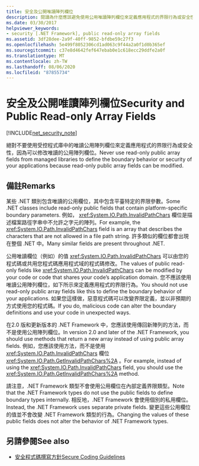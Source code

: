 ```yaml
---
title: 安全及公開唯讀陣列欄位
description: 閱讀為什麼應該避免使用公用唯讀陣列欄位來定義應用程式的界限行為或安全性。
ms.date: 03/30/2017
helpviewer_keywords:
- security [.NET Framework], public read-only array fields
ms.assetid: 3df28dee-2a9f-40ff-9852-bfdbe59c27f3
ms.openlocfilehash: 5e499f8052306cd1ad063c9f44a2a0f1d0b365ef
ms.sourcegitcommit: c37e8d4642fef647ebab0e1c618ecc29ddfe2a0f
ms.translationtype: MT
ms.contentlocale: zh-TW
ms.lasthandoff: 08/06/2020
ms.locfileid: "87855734"
---
```

# <a name="security-and-public-read-only-array-fields"></a><span data-ttu-id="08bbb-103">安全及公開唯讀陣列欄位</span><span class="sxs-lookup"><span data-stu-id="08bbb-103">Security and Public Read-only Array Fields</span></span>

[!INCLUDE[net_security_note](../../../includes/net-security-note-md.md)]

<span data-ttu-id="08bbb-104">絕對不要使用受控程式庫中的唯讀公用陣列欄位來定義應用程式的界限行為或安全性，因為可以修改唯讀的公用陣列欄位。</span><span class="sxs-lookup"><span data-stu-id="08bbb-104">Never use read-only public array fields from managed libraries to define the boundary behavior or security of your applications because read-only public array fields can be modified.</span></span>  
  
## <a name="remarks"></a><span data-ttu-id="08bbb-105">備註</span><span class="sxs-lookup"><span data-stu-id="08bbb-105">Remarks</span></span>  

<span data-ttu-id="08bbb-106">某些 .NET 類別包含唯讀的公用欄位，其中包含平臺特定的界限參數。</span><span class="sxs-lookup"><span data-stu-id="08bbb-106">Some .NET classes include read-only public fields that contain platform-specific boundary parameters.</span></span> <span data-ttu-id="08bbb-107">例如， <xref:System.IO.Path.InvalidPathChars> 欄位是描述檔案路徑字串中不允許之字元的陣列。</span><span class="sxs-lookup"><span data-stu-id="08bbb-107">For example, the <xref:System.IO.Path.InvalidPathChars> field is an array that describes the characters that are not allowed in a file path string.</span></span> <span data-ttu-id="08bbb-108">許多類似的欄位都會出現在整個 .NET 中。</span><span class="sxs-lookup"><span data-stu-id="08bbb-108">Many similar fields are present throughout .NET.</span></span>  
  
 <span data-ttu-id="08bbb-109">公用唯讀欄位（例如）的值 <xref:System.IO.Path.InvalidPathChars> 可以由您的程式碼或共用您程式碼應用程式域的程式碼修改。</span><span class="sxs-lookup"><span data-stu-id="08bbb-109">The values of public read-only fields like <xref:System.IO.Path.InvalidPathChars> can be modified by your code or code that shares your code’s application domain.</span></span>  <span data-ttu-id="08bbb-110">您不應該使用唯讀公用陣列欄位，如下所示來定義應用程式的界限行為。</span><span class="sxs-lookup"><span data-stu-id="08bbb-110">You should not use read-only public array fields like this to define the boundary behavior of your applications.</span></span>  <span data-ttu-id="08bbb-111">如果您這樣做，惡意程式碼可以改變界限定義，並以非預期的方式使用您的程式碼。</span><span class="sxs-lookup"><span data-stu-id="08bbb-111">If you do, malicious code can alter the boundary definitions and use your code in unexpected ways.</span></span>  
  
 <span data-ttu-id="08bbb-112">在2.0 版和更新版本的 .NET Framework 中，您應該使用傳回新陣列的方法，而不是使用公用陣列欄位。</span><span class="sxs-lookup"><span data-stu-id="08bbb-112">In version 2.0 and later of the .NET Framework, you should use methods that return a new array instead of using public array fields.</span></span>  <span data-ttu-id="08bbb-113">例如，您應該使用方法，而不是使用 <xref:System.IO.Path.InvalidPathChars> 欄位 <xref:System.IO.Path.GetInvalidPathChars%2A> 。</span><span class="sxs-lookup"><span data-stu-id="08bbb-113">For example, instead of using the <xref:System.IO.Path.InvalidPathChars> field, you should use the <xref:System.IO.Path.GetInvalidPathChars%2A> method.</span></span>  
  
 <span data-ttu-id="08bbb-114">請注意，.NET Framework 類型不會使用公用欄位在內部定義界限類型。</span><span class="sxs-lookup"><span data-stu-id="08bbb-114">Note that the .NET Framework types do not use the public fields to define boundary types internally.</span></span>  <span data-ttu-id="08bbb-115">相反地，.NET Framework 會使用個別的私用欄位。</span><span class="sxs-lookup"><span data-stu-id="08bbb-115">Instead, the .NET Framework uses separate private fields.</span></span>  <span data-ttu-id="08bbb-116">變更這些公用欄位的值並不會改變 .NET Framework 類型的行為。</span><span class="sxs-lookup"><span data-stu-id="08bbb-116">Changing the values of these public fields does not alter the behavior of .NET Framework types.</span></span>  
  
## <a name="see-also"></a><span data-ttu-id="08bbb-117">另請參閱</span><span class="sxs-lookup"><span data-stu-id="08bbb-117">See also</span></span>

- [<span data-ttu-id="08bbb-118">安全程式碼撰寫方針</span><span class="sxs-lookup"><span data-stu-id="08bbb-118">Secure Coding Guidelines</span></span>](../../standard/security/secure-coding-guidelines.md)
